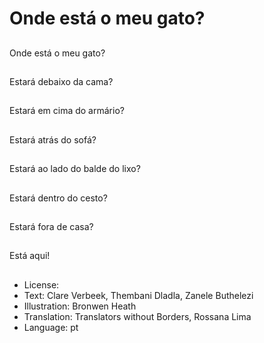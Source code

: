 # Onde está o meu gato?

##
Onde está o meu gato?

##
Estará debaixo da cama?

##
Estará em cima do armário?

##
Estará atrás do sofá?

##
Estará ao lado do balde do lixo?

##
Estará dentro do cesto?

##
Estará fora de casa?

##
Está aqui!

##
* License:
* Text: Clare Verbeek, Thembani Dladla, Zanele Buthelezi
* Illustration: Bronwen Heath
* Translation: Translators without Borders, Rossana Lima
* Language: pt

